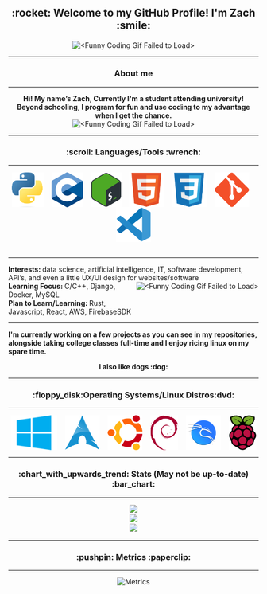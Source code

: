 <h2 align="center">:rocket: Welcome to my GitHub Profile! I'm Zach :smile:</h2>

<p align="center"> <img align="center" height="275" alt="<Funny Coding Gif Failed to Load>" src="assets/giphy.webp"> <br>
<hr>
<h3 align="center">About me</h3>
<hr>

<p align="center">
<strong> Hi! My name’s Zach, Currently I'm a student attending university!
<br>
Beyond schooling, I program for fun and use coding to my advantage when I get the chance. </strong>

<br>

<img height="80" alt="<Funny Coding Gif Failed to Load>" src="assets/coding.gif">
<br>

</p>
<hr>
<h3 align="center">:scroll: Languages/Tools :wrench: </h3>
<hr>
<p align="center">
<img align="center" height="70" alt="Python" title="Python" src="assets/python.png"> 
&nbsp;&nbsp;
<img align="center" height="70" alt="C" title="C" src="assets/c.png">
&nbsp;&nbsp;
<img align="center" height="70" alt="Bash" title="Bash/Shell" src="assets/bashshell.png">
&nbsp;&nbsp;
<img align="center" height="70" alt="HTML5" title="HTML5" src="assets/html5.svg">
&nbsp;&nbsp;
<img align="center" height="70" alt="CSS3" title="CSS3" src="assets/css3.svg">
&nbsp;&nbsp;
<img align="center" height="70" alt="Git" title="Git" src="assets/git.svg">
&nbsp;&nbsp;
<img align="center" height="70" alt="VSCode" title="VSCode" src="assets/vsc.svg">
<br><br>
</p>
<hr>
<p align="left">
<strong> Interests: </strong>
 data science, artificial intelligence, IT, software development, API’s, and even a little UX/UI design for websites/software

<img align="right" height="80" alt="<Funny Coding Gif Failed to Load>" src="assets/comp.gif">
<br>
<strong> Learning Focus: </strong>
C/C++, Django, Docker, MySQL 
<br>
<strong> Plan to Learn/Learning:
</strong> Rust, Javascript, React, AWS, FirebaseSDK
<strong>
<br>
<hr>
I'm currently working on a few projects as you can see in my repositories,
<br>
alongside taking college classes full-time and I enjoy ricing linux on my spare time.
<br>
</p>
<p align="center">
I also like dogs :dog:
</strong>
</p>
<hr>
<h3 align="center">:floppy_disk:Operating Systems/Linux Distros:dvd:</h3>
<hr>
<p align="center">
<img align="center" height="70" alt="Windows" title="Windows" src="assets/windows.png"> 
&nbsp;&nbsp;
<img align="center" height="70" alt="Arch" title="Arch" src="assets/arch.png">
&nbsp;&nbsp;
<img align="center" height="70" alt="Ubuntu" title="Ubuntu" src="assets/ubuntu.png">
&nbsp;&nbsp;
<img align="center" height="70" alt="Debian" title="Debian" src="assets/debian.png">
&nbsp;&nbsp;
<img align="center" height="70" alt="Kali" title="Kali Linux" src="assets/kali.png">
&nbsp;&nbsp;
<img align="center" height="70" alt="RasPiOS" title="RaspberryPiOS" src="assets/raspios.svg">
</p>
<hr>
<h3 align="center">:chart_with_upwards_trend: Stats (May not be up-to-date) :bar_chart: </h3>
<hr>
<div align="center">
<img src="https://github-readme-stats.vercel.app/api?username=zachltech&theme=tokyonight&show_icons=true">
<br />
<img src="https://github-readme-streak-stats.herokuapp.com/?user=zachltech&theme=tokyonight&show_icons=true">
<br/>
<img src="https://github-readme-stats.vercel.app/api/top-langs/?username=zachltech&layout=compact&theme=tokyonight&show_icons=true" width = 500>
</div>

<hr>
<h3 align="center">:pushpin: Metrics :paperclip:</h3>
<hr>
<div align="center">

![Metrics](https://metrics.lecoq.io/ZachLTech?template=classic&habits=1&stars=1&achievements=1&introduction=1&activity=1&repositories=1&base=header%2C%20activity%2C%20community%2C%20repositories%2C%20metadata&base.indepth=false&base.hireable=false&base.skip=false&repositories.batch=100&repositories.forks=false&repositories.affiliations=owner&stars=false&stars.limit=4&habits=false&habits.from=200&habits.days=14&habits.facts=true&habits.charts=false&habits.charts.type=classic&habits.trim=false&habits.languages.limit=8&habits.languages.threshold=0%25&repositories=false&repositories.featured=Smart-Mouse-Clicker%2C%20PhysicalSizeOfTheInternetSite%2C%20PortfolioLoadingPage&repositories.pinned=0&repositories.starred=0&repositories.random=0&repositories.order=featured%2C%20pinned%2C%20starred%2C%20random&achievements=false&achievements.threshold=C&achievements.secrets=true&achievements.display=detailed&achievements.limit=0&activity=false&activity.limit=5&activity.load=300&activity.days=14&activity.visibility=all&activity.timestamps=false&activity.filter=all&introduction=false&introduction.title=true&config.timezone=America%2FNew_York)

</div>

